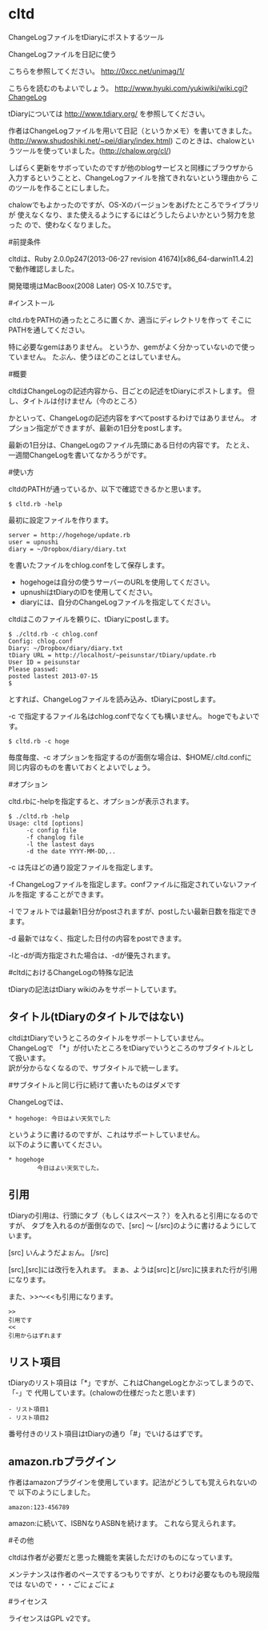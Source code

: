 cltd
====

ChangeLogファイルをtDiaryにポストするツール

ChangeLogファイルを日記に使う

こちらを参照してください。
http://0xcc.net/unimag/1/

こちらを読むのもよいでしょう。
http://www.hyuki.com/yukiwiki/wiki.cgi?ChangeLog

tDiaryについては
http://www.tdiary.org/
を参照してください。

作者はChangeLogファイルを用いて日記（というかメモ）を書いてきました。
(http://www.shudoshiki.net/~pei/diary/index.html)
このときは、chalowというツールを使っていました。(http://chalow.org/cl/)

しばらく更新をサボっていたのですが他のblogサービスと同様にブラウザから
入力するということと、ChangeLogファイルを捨てきれないという理由から
このツールを作ることにしました。

chalowでもよかったのですが、OS-Xのバージョンをあげたところでライブラリが
使えなくなり、また使えるようにするにはどうしたらよいかという努力を怠った
ので、使わなくなりました。


#前提条件


cltdは、Ruby 2.0.0p247(2013-06-27 revision 41674)[x86_64-darwin11.4.2]
で動作確認しました。

開発環境はMacBoox(2008 Later) OS-X 10.7.5です。


#インストール


cltd.rbをPATHの通ったところに置くか、適当にディレクトリを作って
そこにPATHを通してください。

特に必要なgemはありません。
というか、gemがよく分かっていないので使っていません。
たぶん、使うほどのことはしていません。



#概要


cltdはChangeLogの記述内容から、日ごとの記述をtDiaryにポストします。
但し、タイトルは付けません（今のところ）

かといって、ChangeLogの記述内容をすべてpostするわけではありません。
オプション指定ができますが、最新の1日分をpostします。

最新の1日分は、ChangeLogのファイル先頭にある日付の内容です。
たとえ、一週間ChangeLogを書いてなかろうがです。


#使い方


cltdのPATHが通っているか、以下で確認できるかと思います。

    $ cltd.rb -help

最初に設定ファイルを作ります。


    server = http://hogehoge/update.rb
    user = upnushi
    diary = ~/Dropbox/diary/diary.txt

を書いたファイルをchlog.confをして保存します。
* hogehogeは自分の使うサーバーのURLを使用してください。
* upnushiはtDiaryのIDを使用してください。
* diaryには、自分のChangeLogファイルを指定してください。

cltdはこのファイルを頼りに、tDiaryにpostします。

    $ ./cltd.rb -c chlog.conf
    Config: chlog.conf
    Diary: ~/Dropbox/diary/diary.txt
    tDiary URL = http://localhost/~peisunstar/tDiary/update.rb
    User ID = peisunstar
    Please passwd:
    posted lastest 2013-07-15
    $

とすれば、ChangeLogファイルを読み込み、tDiaryにpostします。

-c で指定するファイル名はchlog.confでなくても構いません。
hogeでもよいです。

    $ cltd.rb -c hoge

毎度毎度、-c オプションを指定するのが面倒な場合は、$HOME/.cltd.confに
同じ内容のものを書いておくとよいでしょう。


#オプション

cltd.rbに-helpを指定すると、オプションが表示されます。

    $ ./cltd.rb -help
    Usage: cltd [options]
         -c config file
         -f changlog file
         -l the lastest days
         -d the date YYYY-MM-DD,..

-c は先ほどの通り設定ファイルを指定します。

-f ChangeLogファイルを指定します。confファイルに指定されていないファイルを指定
   することができます。

-l でフォルトでは最新1日分がpostされますが、postしたい最新日数を指定できます。

-d 最新ではなく、指定した日付の内容をpostできます。

-lと-dが両方指定された場合は、-dが優先されます。


#cltdにおけるChangeLogの特殊な記法


tDiaryの記法はtDiary wikiのみをサポートしています。

## タイトル(tDiaryのタイトルではない)
cltdはtDiaryでいうところのタイトルをサポートしていません。  
ChangeLogで 「*」が付いたところをtDiaryでいうところのサブタイトルとして扱います。  
訳が分からなくなるので、サブタイトルで統一します。

#サブタイトルと同じ行に続けて書いたものはダメです

ChangeLogでは、

    * hogehoge: 今日はよい天気でした

というように書けるのですが、これはサポートしていません。  
以下のように書いてください。

    * hogehoge
            今日はよい天気でした。



## 引用
tDiaryの引用は、行頭にタブ（もしくはスペース？）を入れると引用になるのですが、
タブを入れるのが面倒なので、[src] 〜 [/src]のように書けるようにしています。

   [src]
   いんようだよぉん。
   [/src]

[src],[src]には改行を入れます。
まぁ、ようは[src]と[/src]に挟まれた行が引用になります。

また、>>〜<<も引用になります。

    >>
    引用です
    <<
    引用からはずれます


## リスト項目
tDiaryのリスト項目は「*」ですが、これはChangeLogとかぶってしまうので、「-」で
代用しています。(chalowの仕様だったと思います)

    - リスト項目1
    - リスト項目2

番号付きのリスト項目はtDiaryの通り「#」でいけるはずです。


## amazon.rbプラグイン
作者はamazonプラグインを使用しています。記法がどうしても覚えられないので
以下のようにしました。

    amazon:123-456789

amazon:に続いて、ISBNなりASBNを続けます。
これなら覚えられます。


#その他


cltdは作者が必要だと思った機能を実装しただけのものになっています。

メンテナンスは作者のペースでするつもりですが、とりわけ必要なものも現段階では
ないので・・・ごにょごにょ


#ライセンス


ライセンスはGPL v2です。





